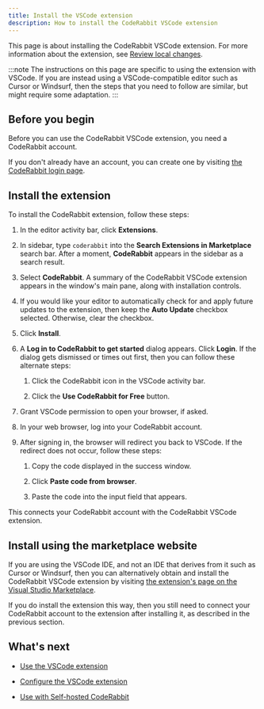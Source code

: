 ```yaml
---
title: Install the VSCode extension
description: How to install the CodeRabbit VSCode extension
---
```


This page is about installing the CodeRabbit VSCode extension. For more information about the extension, see
[Review local changes](/code-editors).

:::note
The instructions on this page are specific to using the extension with VSCode. If you are instead using a VSCode-compatible editor such as Cursor or Windsurf, then the steps that you need to follow are similar, but might require some adaptation.
:::

## Before you begin

Before you can use the CodeRabbit VSCode extension, you need a CodeRabbit account.

If you don't already have an account, you can create one by visiting [the CodeRabbit login page](https://app.coderabbit.ai/login?free-trial).

## Install the extension

To install the CodeRabbit extension, follow these steps:

1. In the editor activity bar, click **Extensions**.

1. In sidebar, type `coderabbit` into the **Search Extensions in Marketplace** search bar. After a moment, **CodeRabbit** appears in the sidebar as a search result.

1. Select **CodeRabbit**. A summary of the CodeRabbit VSCode extension appears in the window's main pane, along with installation controls.

1. If you would like your editor to automatically check for and apply future updates to the extension, then keep the **Auto Update** checkbox selected. Otherwise, clear the checkbox.

1. Click **Install**.

1. A **Log in to CodeRabbit to get started** dialog appears. Click **Login**. If the dialog gets dismissed or times out first, then you can follow these alternate steps:

   1. Click the CodeRabbit icon in the VSCode activity bar.

   1. Click the **Use CodeRabbit for Free** button.

1. Grant VSCode permission to open your browser, if asked.

1. In your web browser, log into your CodeRabbit account.

1. After signing in, the browser will redirect you back to VSCode. If the redirect does not occur, follow these steps:

   1. Copy the code displayed in the success window.

   2. Click **Paste code from browser**.

   3. Paste the code into the input field that appears.

This connects your CodeRabbit account with the CodeRabbit VSCode extension.

## Install using the marketplace website

If you are using the VSCode IDE, and not an IDE that derives from it such as Cursor or Windsurf, then you can alternatively obtain and install the CodeRabbit VSCode extension by visiting [the extension's page on the Visual Studio Marketplace](https://coderabbit.link/vscode-docs).

If you do install the extension this way, then you still need to connect your CodeRabbit account to the extension after installing it, as described in the previous section.

## What's next

- [Use the VSCode extension](/guides/use-vscode)

- [Configure the VSCode extension](/guides/config-vscode)

- [Use with Self-hosted CodeRabbit](/guides/use-vscode-selfhosted)
